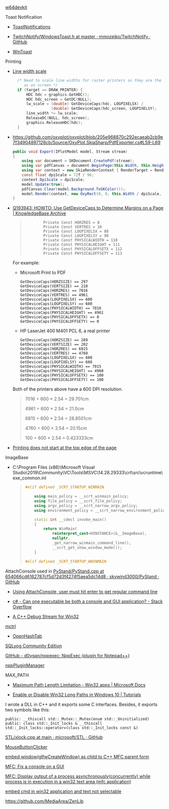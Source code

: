 [w64devkit](https://github.com/skeeto/w64devkit)

Toast Notification

- [ToastNotifications](https://github.com/rafallopatka/ToastNotifications)

- [TwitchNotify/WindowsToast.h at master · mmozeiko/TwitchNotify · GitHub](https://github.com/mmozeiko/TwitchNotify/blob/master/WindowsToast.h)

- [WinToast](https://github.com/mohabouje/WinToast)

Printing

- [Line width scale](https://github.com/gnuplot/gnuplot/blob/86ba381e842981723e210ddfb50923e4f403392a/src/win/wgdiplus.cpp#L539-L549)

  ```cpp
	/* Need to scale line widths for raster printers so they are the same
	   as on screen */
	if (target == DRAW_PRINTER) {
		HDC hdc = graphics.GetHDC();
		HDC hdc_screen = GetDC(NULL);
		lw_scale = (double) GetDeviceCaps(hdc, LOGPIXELSX) /
		           (double) GetDeviceCaps(hdc_screen, LOGPIXELSY);
		line_width *= lw_scale;
		ReleaseDC(NULL, hdc_screen);
		graphics.ReleaseHDC(hdc);
	}
  ```

- https://github.com/oxyplot/oxyplot/blob/205e968870c292ecaeab2cb9e7f34904897126cb/Source/OxyPlot.SkiaSharp/PdfExporter.cs#L59-L69
  ```csharp
  public void Export(IPlotModel model, Stream stream)
  {
      using var document = SKDocument.CreatePdf(stream);
      using var pdfCanvas = document.BeginPage(this.Width, this.Height);
      using var context = new SkiaRenderContext { RenderTarget = RenderTarget.VectorGraphic, SkCanvas = pdfCanvas, UseTextShaping = this.UseTextShaping };
      const float dpiScale = 72f / 96;
      context.DpiScale = dpiScale;
      model.Update(true);
      pdfCanvas.Clear(model.Background.ToSKColor());
      model.Render(context, new OxyRect(0, 0, this.Width / dpiScale, this.Height / dpiScale));
  }
  ```

- [Q193943: HOWTO: Use GetDeviceCaps to Determine Margins on a Page | KnowledgeBase Archive](https://jeffpar.github.io/kbarchive/kb/193/Q193943/)
  
  > ```
  >         Private Const HORZRES = 8
  >         Private Const VERTRES = 10
  >         Private Const LOGPIXELSX = 88
  >         Private Const LOGPIXELSY = 90
  >         Private Const PHYSICALWIDTH = 110
  >         Private Const PHYSICALHEIGHT = 111
  >         Private Const PHYSICALOFFSETX = 112
  >         Private Const PHYSICALOFFSETY = 113
  > ```
  
  For example:
  
  - Microsoft Print to PDF
    
    ```
    GetDeviceCaps(HORZSIZE) == 297
    GetDeviceCaps(VERTSIZE) == 210
    GetDeviceCaps(HORZRES) == 7016
    GetDeviceCaps(VERTRES) == 4961
    GetDeviceCaps(LOGPIXELSX) == 600
    GetDeviceCaps(LOGPIXELSY) == 600
    GetDeviceCaps(PHYSICALWIDTH) == 7016
    GetDeviceCaps(PHYSICALHEIGHT) == 4961
    GetDeviceCaps(PHYSICALOFFSETX) == 0
    GetDeviceCaps(PHYSICALOFFSETY) == 0
    ```
  
  - HP LaserJet 400 M401 PCL 6, a real printer
    
    ```
    GetDeviceCaps(HORZSIZE) == 289
    GetDeviceCaps(VERTSIZE) == 202
    GetDeviceCaps(HORZRES) == 6815
    GetDeviceCaps(VERTRES) == 4760
    GetDeviceCaps(LOGPIXELSX) == 600
    GetDeviceCaps(LOGPIXELSY) == 600
    GetDeviceCaps(PHYSICALWIDTH) == 7015
    GetDeviceCaps(PHYSICALHEIGHT) == 4960
    GetDeviceCaps(PHYSICALOFFSETX) == 100
    GetDeviceCaps(PHYSICALOFFSETY) == 100
    ```
  
  Both of the printers above have a 600 DPI resolution.
  
  > 7016 ÷ 600 × 2.54 = 29.701cm
  > 
  > 4961 ÷ 600 × 2.54 = 21.0cm
  > 
  > 6815  ÷  600  ×  2.54 = 28.8501cm
  > 
  > 4760  ÷  600  ×  2.54 = 20.15cm
  > 
  > 100 ÷ 600 × 2.54 = 0.423333cm

- [Printing does not start at the top edge of the page](https://stackoverflow.com/questions/21448977/printing-does-not-start-at-the-top-edge-of-the-page)

ImageBase

- C:\Program Files (x86)\Microsoft Visual Studio\2019\Community\VC\Tools\MSVC\14.28.29333\crt\src\vcruntime\exe_common.inl
  
  > ```cpp
  > #elif defined _SCRT_STARTUP_WINMAIN
  > 
  >     using main_policy = __scrt_winmain_policy;
  >     using file_policy = __scrt_file_policy;
  >     using argv_policy = __scrt_narrow_argv_policy;
  >     using environment_policy = __scrt_narrow_environment_policy;
  > 
  >     static int __cdecl invoke_main()
  >     {
  >         return WinMain(
  >             reinterpret_cast<HINSTANCE>(&__ImageBase),
  >             nullptr,
  >             _get_narrow_winmain_command_line(),
  >             __scrt_get_show_window_mode());
  >     }
  > 
  > #elif defined _SCRT_STARTUP_WWINMAIN
  > ```

AttachConsole used in [PyStand/PyStand.cpp at 654066cd6162787cf5d72d3f4274f5aea5dc14d8 · skywind3000/PyStand · GitHub](https://github.com/skywind3000/PyStand/blob/654066cd6162787cf5d72d3f4274f5aea5dc14d8/PyStand.cpp#L345)

- [Using AttachConsole, user must hit enter to get regular command line](https://stackoverflow.com/questions/1305257/using-attachconsole-user-must-hit-enter-to-get-regular-command-line)

- [c# - Can one executable be both a console and GUI application? - Stack Overflow](https://stackoverflow.com/questions/493536/can-one-executable-be-both-a-console-and-gui-application/494000#494000)

- [A C++ Debug Stream for Win32](https://marknelson.us/posts/2001/09/01/win32-debug-stream.html)

[mctrl](https://github.com/mity/mctrl)

- [OpenHashTab](https://github.com/namazso/OpenHashTab)

[SQLyog Community Edition](https://github.com/webyog/sqlyog-community)

[GitHub - d0vgan/nppexec: NppExec (plugin for Notepad++)](https://github.com/d0vgan/nppexec)

[nppPluginManager](https://github.com/bruderstein/nppPluginManager)

MAX_PATH

- [Maximum Path Length Limitation - Win32 apps | Microsoft Docs](https://docs.microsoft.com/en-us/windows/win32/fileio/maximum-file-path-limitation?tabs=cmd)

- [Enable or Disable Win32 Long Paths in Windows 10 | Tutorials](https://www.tenforums.com/tutorials/51704-enable-disable-win32-long-paths-windows-10-a.html)

I wrote a DLL in C++ and it exports some C interfaces. Besides, it exports two symbols like this:

```
public: __thiscall std::_Mutex::_Mutex(enum std::_Uninitialized)
public: class std::_Init_locks & __thiscall std::_Init_locks::operator=(class std::_Init_locks const &)
```

[STL/xlock.cpp at main · microsoft/STL · GitHub](https://github.com/microsoft/STL/blob/main/stl/src/xlock.cpp)

[MouseButtonClicker](https://github.com/DavidAnson/MouseButtonClicker)

[embed window(glfwCreateWindow) as child to C++ MFC parent form](https://stackoverflow.com/questions/46152212/embed-windowglfwcreatewindow-as-child-to-c-mfc-parent-form)

[MFC: Fix a console on a GUI](https://stackoverflow.com/questions/9567253/mfc-fix-a-console-on-a-gui)

[MFC: Display output of a process asynchronously(concurrently) while process is in execution in a win32 text area (mfc application)](https://stackoverflow.com/questions/9480030/mfc-display-output-of-a-process-asynchronouslyconcurrently-while-process-is-i)

[embed cmd in win32 application and text not selectable](https://stackoverflow.com/questions/50043663/embed-cmd-in-win32-application-and-text-not-selectable)

https://github.com/MediaArea/ZenLib
